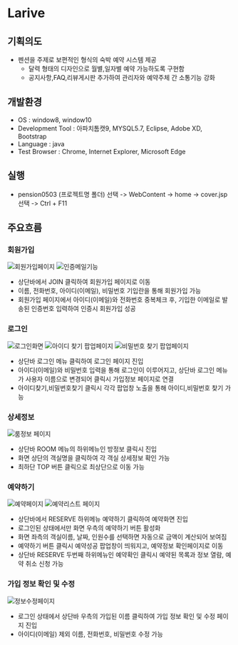 # Larive

## 기획의도
- 펜션을 주제로 보편적인 형식의 숙박 예약 시스템 제공
  - 달력 형태의 디자인으로 월별,일자별 예약 가능하도록 구현함
  - 공지사항,FAQ,리뷰게시판 추가하여 관리자와 예약주체 간 소통기능 강화 

## 개발환경
- OS : window8, window10
- Development Tool : 아파치톰캣9, MYSQL5.7, Eclipse, Adobe XD, Bootstrap
- Language : java
- Test Browser : Chrome, Internet Explorer, Microsoft Edge

## 실행
- pension0503 (프로젝트명 폴더) 선택 -> WebContent -> home -> cover.jsp 선택 -> Ctrl + F11

## 주요흐름

### 회원가입
![회원가입페이지](https://user-images.githubusercontent.com/94945151/154895992-14376e76-3a9a-4090-b4a2-3341089f5649.PNG)
![인증메일기능](https://user-images.githubusercontent.com/94945151/156326380-29875618-50e8-4be6-b406-f182db77497b.PNG)
- 상단바에서 JOIN 클릭하여 회원가입 페이지로 이동
- 이름, 전화번호, 아이디(이메일), 비밀번호 기입란을 통해 회원가입 가능
- 회원가입 페이지에서 아이디(이메일)와 전화번호 중복체크 후, 기입한 이메일로 발송된 인증번호 입력하여 인증시 회원가입 성공

### 로그인
![로그인화면](https://user-images.githubusercontent.com/94945151/154895592-9e9d8e30-3c80-4188-9959-6456a5f459c5.PNG)
![아이디 찾기 팝업페이지](https://user-images.githubusercontent.com/94945151/154907024-ddefa7b7-4558-4e48-b42d-a1b2c5dee791.PNG)
![비밀번호 찾기 팝업페이지](https://user-images.githubusercontent.com/94945151/154907038-991cb01b-2aba-424e-b5b4-1b8dc576b7d6.PNG)
- 상단바 로그인 메뉴 클릭하여 로그인 페이지 진입
- 아이디(이메일)와 비밀번호 입력을 통해 로그인이 이루어지고, 상단바 로그인 메뉴가 사용자 이름으로 변경되어 클릭시 가입정보 페이지로 연결
- 아이디찾기,비밀번호찾기 클릭시 각각 팝업창 노출을 통해 아이디,비밀번호 찾기 가능

### 상세정보
![룸정보 페이지](https://user-images.githubusercontent.com/94945151/154904829-c2d5049a-ec9c-45de-86c7-e24decd81310.PNG)
- 상단바 ROOM 메뉴의 하위메뉴인 방정보 클릭시 진입
- 화면 상단의 객실명을 클릭하여 각 객실 상세정보 확인 가능
- 최하단 TOP 버튼 클릭으로 최상단으로 이동 가능

### 예약하기
![예약페이지](https://user-images.githubusercontent.com/94945151/154907220-fe5a61d3-bcf1-43a5-a480-7603a6e0a707.PNG)
![예약리스트 페이지](https://user-images.githubusercontent.com/94945151/154909675-bd5831c8-7052-4c0e-be21-fece18866bf6.PNG)
- 상단바에서 RESERVE 하위메뉴 예약하기 클릭하여 예약화면 진입
- 로그인된 상태에서만 화면 우측의 예약하기 버튼 활성화
- 화면 좌측의 객실이름, 날짜, 인원수를 선택하면 자동으로 금액이 계산되어 보여짐
- 예약하기 버튼 클릭시 예약성공 팝업창이 띄워지고, 예약정보 확인페이지로 이동
- 상단바 RESERVE 두번째 하위메뉴인 예약확인 클릭시 예약된 목록과 정보 열람, 예약 취소 신청 가능

### 가입 정보 확인 및 수정
![정보수정페이지](https://user-images.githubusercontent.com/94945151/154912746-7865a7a9-a524-45c5-927e-ba95a36df435.PNG)
- 로그인 상태에서 상단바 우측의 가입된 이름 클릭하여 가입 정보 확인 및 수정 페이지 진입
- 아이디(이메일) 제외 이름, 전화번호, 비밀번호 수정 가능
  
  
  
